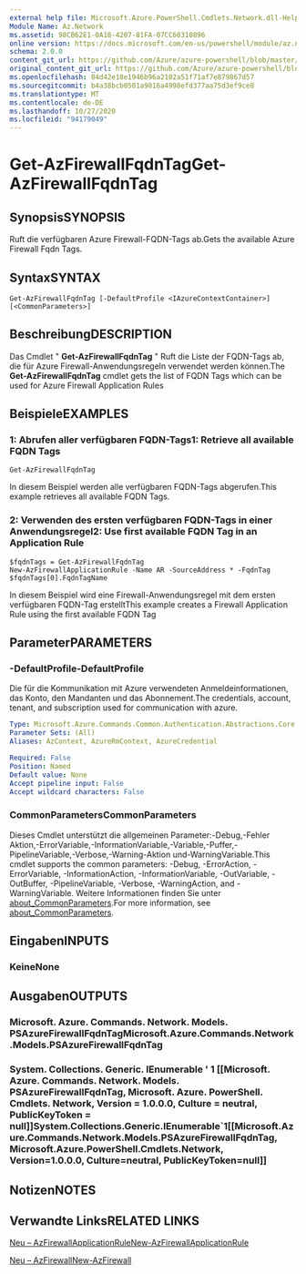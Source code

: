```yaml
---
external help file: Microsoft.Azure.PowerShell.Cmdlets.Network.dll-Help.xml
Module Name: Az.Network
ms.assetid: 98CB62E1-0A18-4207-81FA-07CC60310896
online version: https://docs.microsoft.com/en-us/powershell/module/az.network/get-azfirewallfqdntag
schema: 2.0.0
content_git_url: https://github.com/Azure/azure-powershell/blob/master/src/Network/Network/help/Get-AzFirewallFqdnTag.md
original_content_git_url: https://github.com/Azure/azure-powershell/blob/master/src/Network/Network/help/Get-AzFirewallFqdnTag.md
ms.openlocfilehash: 84d42e18e1946b96a2102a51f71af7e879867d57
ms.sourcegitcommit: b4a38bcb0501a9016a4998efd377aa75d3ef9ce8
ms.translationtype: MT
ms.contentlocale: de-DE
ms.lasthandoff: 10/27/2020
ms.locfileid: "94179049"
---
```

# <span data-ttu-id="e82d0-101">Get-AzFirewallFqdnTag</span><span class="sxs-lookup"><span data-stu-id="e82d0-101">Get-AzFirewallFqdnTag</span></span>

## <span data-ttu-id="e82d0-102">Synopsis</span><span class="sxs-lookup"><span data-stu-id="e82d0-102">SYNOPSIS</span></span>
<span data-ttu-id="e82d0-103">Ruft die verfügbaren Azure Firewall-FQDN-Tags ab.</span><span class="sxs-lookup"><span data-stu-id="e82d0-103">Gets the available Azure Firewall Fqdn Tags.</span></span>

## <span data-ttu-id="e82d0-104">Syntax</span><span class="sxs-lookup"><span data-stu-id="e82d0-104">SYNTAX</span></span>

```
Get-AzFirewallFqdnTag [-DefaultProfile <IAzureContextContainer>] [<CommonParameters>]
```

## <span data-ttu-id="e82d0-105">Beschreibung</span><span class="sxs-lookup"><span data-stu-id="e82d0-105">DESCRIPTION</span></span>
<span data-ttu-id="e82d0-106">Das Cmdlet " **Get-AzFirewallFqdnTag** " Ruft die Liste der FQDN-Tags ab, die für Azure Firewall-Anwendungsregeln verwendet werden können.</span><span class="sxs-lookup"><span data-stu-id="e82d0-106">The **Get-AzFirewallFqdnTag** cmdlet gets the list of FQDN Tags which can be used for Azure Firewall Application Rules</span></span>

## <span data-ttu-id="e82d0-107">Beispiele</span><span class="sxs-lookup"><span data-stu-id="e82d0-107">EXAMPLES</span></span>

### <span data-ttu-id="e82d0-108">1: Abrufen aller verfügbaren FQDN-Tags</span><span class="sxs-lookup"><span data-stu-id="e82d0-108">1:  Retrieve all available FQDN Tags</span></span>
```
Get-AzFirewallFqdnTag
```

<span data-ttu-id="e82d0-109">In diesem Beispiel werden alle verfügbaren FQDN-Tags abgerufen.</span><span class="sxs-lookup"><span data-stu-id="e82d0-109">This example retrieves all available FQDN Tags.</span></span>

### <span data-ttu-id="e82d0-110">2: Verwenden des ersten verfügbaren FQDN-Tags in einer Anwendungsregel</span><span class="sxs-lookup"><span data-stu-id="e82d0-110">2:  Use first available FQDN Tag in an Application Rule</span></span>
```
$fqdnTags = Get-AzFirewallFqdnTag
New-AzFirewallApplicationRule -Name AR -SourceAddress * -FqdnTag $fqdnTags[0].FqdnTagName
```

<span data-ttu-id="e82d0-111">In diesem Beispiel wird eine Firewall-Anwendungsregel mit dem ersten verfügbaren FQDN-Tag erstellt</span><span class="sxs-lookup"><span data-stu-id="e82d0-111">This example creates a Firewall Application Rule using the first available FQDN Tag</span></span>

## <span data-ttu-id="e82d0-112">Parameter</span><span class="sxs-lookup"><span data-stu-id="e82d0-112">PARAMETERS</span></span>

### <span data-ttu-id="e82d0-113">-DefaultProfile</span><span class="sxs-lookup"><span data-stu-id="e82d0-113">-DefaultProfile</span></span>
<span data-ttu-id="e82d0-114">Die für die Kommunikation mit Azure verwendeten Anmeldeinformationen, das Konto, den Mandanten und das Abonnement.</span><span class="sxs-lookup"><span data-stu-id="e82d0-114">The credentials, account, tenant, and subscription used for communication with azure.</span></span>

```yaml
Type: Microsoft.Azure.Commands.Common.Authentication.Abstractions.Core.IAzureContextContainer
Parameter Sets: (All)
Aliases: AzContext, AzureRmContext, AzureCredential

Required: False
Position: Named
Default value: None
Accept pipeline input: False
Accept wildcard characters: False
```

### <span data-ttu-id="e82d0-115">CommonParameters</span><span class="sxs-lookup"><span data-stu-id="e82d0-115">CommonParameters</span></span>
<span data-ttu-id="e82d0-116">Dieses Cmdlet unterstützt die allgemeinen Parameter:-Debug,-Fehler Aktion,-ErrorVariable,-InformationVariable,-Variable,-Puffer,-PipelineVariable,-Verbose,-Warning-Aktion und-WarningVariable.</span><span class="sxs-lookup"><span data-stu-id="e82d0-116">This cmdlet supports the common parameters: -Debug, -ErrorAction, -ErrorVariable, -InformationAction, -InformationVariable, -OutVariable, -OutBuffer, -PipelineVariable, -Verbose, -WarningAction, and -WarningVariable.</span></span> <span data-ttu-id="e82d0-117">Weitere Informationen finden Sie unter [about_CommonParameters](http://go.microsoft.com/fwlink/?LinkID=113216).</span><span class="sxs-lookup"><span data-stu-id="e82d0-117">For more information, see [about_CommonParameters](http://go.microsoft.com/fwlink/?LinkID=113216).</span></span>

## <span data-ttu-id="e82d0-118">Eingaben</span><span class="sxs-lookup"><span data-stu-id="e82d0-118">INPUTS</span></span>

### <span data-ttu-id="e82d0-119">Keine</span><span class="sxs-lookup"><span data-stu-id="e82d0-119">None</span></span>

## <span data-ttu-id="e82d0-120">Ausgaben</span><span class="sxs-lookup"><span data-stu-id="e82d0-120">OUTPUTS</span></span>

### <span data-ttu-id="e82d0-121">Microsoft. Azure. Commands. Network. Models. PSAzureFirewallFqdnTag</span><span class="sxs-lookup"><span data-stu-id="e82d0-121">Microsoft.Azure.Commands.Network.Models.PSAzureFirewallFqdnTag</span></span>

### <span data-ttu-id="e82d0-122">System. Collections. Generic. IEnumerable ' 1 [[Microsoft. Azure. Commands. Network. Models. PSAzureFirewallFqdnTag, Microsoft. Azure. PowerShell. Cmdlets. Network, Version = 1.0.0.0, Culture = neutral, PublicKeyToken = null]]</span><span class="sxs-lookup"><span data-stu-id="e82d0-122">System.Collections.Generic.IEnumerable\`1[[Microsoft.Azure.Commands.Network.Models.PSAzureFirewallFqdnTag, Microsoft.Azure.PowerShell.Cmdlets.Network, Version=1.0.0.0, Culture=neutral, PublicKeyToken=null]]</span></span>

## <span data-ttu-id="e82d0-123">Notizen</span><span class="sxs-lookup"><span data-stu-id="e82d0-123">NOTES</span></span>

## <span data-ttu-id="e82d0-124">Verwandte Links</span><span class="sxs-lookup"><span data-stu-id="e82d0-124">RELATED LINKS</span></span>

[<span data-ttu-id="e82d0-125">Neu – AzFirewallApplicationRule</span><span class="sxs-lookup"><span data-stu-id="e82d0-125">New-AzFirewallApplicationRule</span></span>](./New-AzFirewallApplicationRule.md)

[<span data-ttu-id="e82d0-126">Neu – AzFirewall</span><span class="sxs-lookup"><span data-stu-id="e82d0-126">New-AzFirewall</span></span>](./New-AzFirewall.md)
